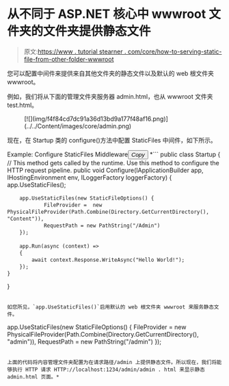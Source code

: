 # 从不同于 ASP.NET 核心中 wwwroot 文件夹的文件夹提供静态文件

> 原文:[https://www . tutorial stearner . com/core/how-to-serving-static-file-from-other-folder-wwwroot](https://www.tutorialsteacher.com/core/how-to-serve-static-files-from-another-folder-other-than-wwwroot)

您可以配置中间件来提供来自其他文件夹的静态文件以及默认的 web 根文件夹 wwwroot。

例如，我们将从下面的管理文件夹服务器 admin.html，也从 wwwroot 文件夹 test.html。

<figure>[![](img/f4f84cd7dc91a36d13bd9a177f48af16.png)](../../Content/images/core/admin.png)</figure>

现在，在 Startup 类的 configure()方法中配置 StaticFiles 中间件，如下所示。

Example: Configure StaticFiles Middleware<button class="copy-btn pull-right" title="Copy example code">*Copy*</button> *```
public class Startup
{
    // This method gets called by the runtime. Use this method to configure the HTTP request pipeline.
    public void Configure(IApplicationBuilder app, IHostingEnvironment env, ILoggerFactory loggerFactory)
    {
        app.UseStaticFiles();

        app.UseStaticFiles(new StaticFileOptions() {
                FileProvider =  new PhysicalFileProvider(Path.Combine(Directory.GetCurrentDirectory(), "Content")),
                RequestPath = new PathString("/Admin")
        });

        app.Run(async (context) =>
        {
            await context.Response.WriteAsync("Hello World!");
        });
    }
} 
```

如您所见，`app.UseStaticFiles()`启用默认的 web 根文件夹 wwwroot 来服务静态文件。

```
app.UseStaticFiles(new StaticFileOptions() {
    FileProvider =  new PhysicalFileProvider(Path.Combine(Directory.GetCurrentDirectory(), "admin")),
    RequestPath = new PathString("/admin")
}); 
```

上面的代码将内容管理文件夹配置为在请求路径/admin 上提供静态文件。所以现在，我们将能够执行 HTTP 请求 HTTP://localhost:1234/admin/admin . html 来显示静态 admin.html 页面。*